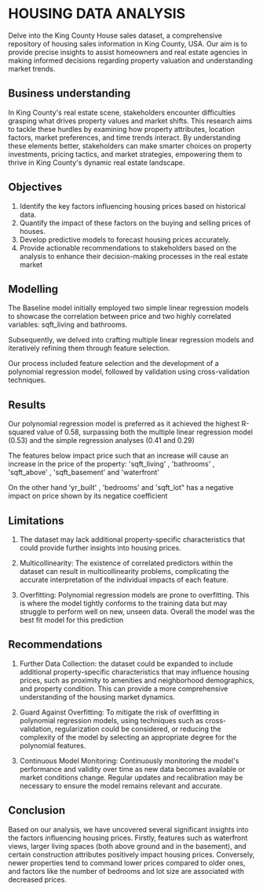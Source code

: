 
# HOUSING DATA ANALYSIS

Delve into the King County House sales dataset, a comprehensive repository of housing sales information in King County, USA.
Our aim is to provide precise insights to assist homeowners and real estate agencies in making informed decisions regarding property valuation and understanding market trends.



## Business understanding
In King County's real estate scene, stakeholders encounter difficulties grasping what drives property values and market shifts. This research aims to tackle these hurdles by examining how property attributes, location factors, market preferences, and time trends interact. By understanding these elements better, stakeholders can make smarter choices on property investments, pricing tactics, and market strategies, empowering them to thrive in King County's dynamic real estate landscape.






## Objectives
1. Identify the key factors influencing housing prices based on historical data.
2. Quantify the impact of these factors on the buying and selling prices of houses.
3. Develop predictive models to forecast housing prices accurately.
4. Provide actionable recommendations to stakeholders based on the analysis to enhance their decision-making processes in the real estate market
## Modelling
The Baseline model initially employed two simple linear regression models to showcase the correlation between price and two highly correlated variables: sqft_living and bathrooms.

Subsequently, we delved into crafting multiple linear regression models and iteratively refining them through feature selection.

Our process included feature selection and the development of a polynomial regression model, followed by validation using cross-validation techniques.

## Results
Our polynomial regression model is preferred as it achieved the highest R-squared value of 0.58, surpassing both the multiple linear regression model (0.53) and the simple regression analyses (0.41 and 0.29)

The features below impact price such that an increase will cause an increase in the price of the property:
'sqft_living' , 'bathrooms' , 'sqft_above' ,  'sqft_basement' and 'waterfront'

On the other hand 'yr_built' , 'bedrooms' and 'sqft_lot" has a negative impact on price shown by its negatice coefficient
## Limitations
1. The dataset may lack additional property-specific characteristics that could provide further insights into housing prices.

2. Multicollinearity: The existence of correlated predictors within the dataset can result in multicollinearity problems, complicating the accurate interpretation of the individual impacts of each feature.

3. Overfitting: Polynomial regression models are prone to overfitting. This is where the model tightly conforms to the training data but may struggle to perform well on new, unseen data. Overall the model was the best fit model for this prediction
## Recommendations
1. Further Data Collection: the dataset could be expanded to include additional property-specific characteristics that may influence housing prices, such as proximity to amenities and neighborhood demographics, and property condition. This can provide a more comprehensive understanding of the housing market dynamics.

2. Guard Against Overfitting: To mitigate the risk of overfitting in polynomial regression models, using techniques such as cross-validation, regularization could be considered, or reducing the complexity of the model by selecting an appropriate degree for the polynomial features.

3. Continuous Model Monitoring: Continuously monitoring the model's performance and validity over time as new data becomes available or market conditions change. Regular updates and recalibration may be necessary to ensure the model remains relevant and accurate.
## Conclusion

Based on our analysis, we have uncovered several significant insights into the factors influencing housing prices. Firstly, features such as waterfront views, larger living spaces (both above ground and in the basement), and certain construction attributes positively impact housing prices. Conversely, newer properties tend to command lower prices compared to older ones, and factors like the number of bedrooms and lot size are associated with decreased prices.